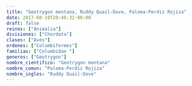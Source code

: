 ```yaml
---
title: "Geotrygon montana, Ruddy Quail-Dove, Paloma-Perdiz Rojiza"
date: 2017-08-18T20:46:32-06:00
draft: false
reinos: ["Animalia"]
divisiones: ["Chordata"]
clases: ["Aves"]
ordenes: ["Columbiformes"]
familias: ["Columbidae "]
generos: ["Geotrygon"]
nombre_cientifico: "Geotrygon montana"
nombre_comun: "Paloma-Perdiz Rojiza"
nombre_ingles: "Ruddy Quail-Dove"
---
```

